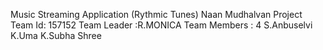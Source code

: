 Music Streaming Application (Rythmic Tunes) Naan Mudhalvan Project
Team Id: 157152
Team Leader :R.MONICA 
Team Members : 4
S.Anbuselvi
K.Uma
K.Subha Shree
